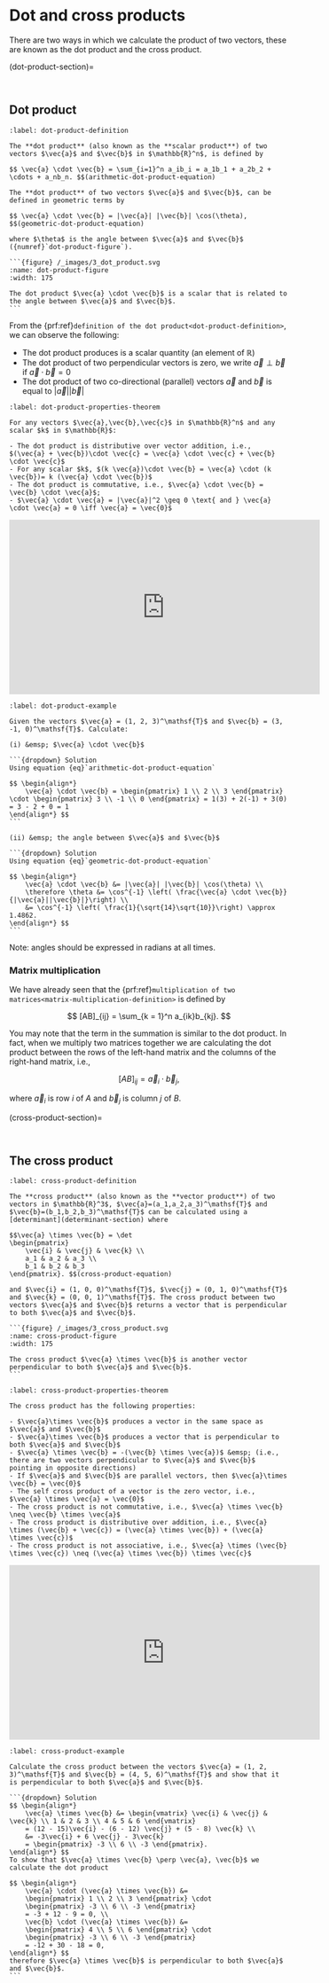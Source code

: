 # Dot and cross products

There are two ways in which we calculate the product of two vectors, these are known as the dot product and the cross product.

(dot-product-section)=

```{index} Vector ; dot product
```

```{index} Dot product
```

## Dot product

````{prf:definition} The dot product
:label: dot-product-definition

The **dot product** (also known as the **scalar product**) of two vectors $\vec{a}$ and $\vec{b}$ in $\mathbb{R}^n$, is defined by

$$ \vec{a} \cdot \vec{b} = \sum_{i=1}^n a_ib_i = a_1b_1 + a_2b_2 + \cdots + a_nb_n. $$(arithmetic-dot-product-equation)

The **dot product** of two vectors $\vec{a}$ and $\vec{b}$, can be defined in geometric terms by

$$ \vec{a} \cdot \vec{b} = |\vec{a}| |\vec{b}| \cos(\theta), $$(geometric-dot-product-equation)

where $\theta$ is the angle between $\vec{a}$ and $\vec{b}$ ({numref}`dot-product-figure`).

```{figure} /_images/3_dot_product.svg
:name: dot-product-figure
:width: 175

The dot product $\vec{a} \cdot \vec{b}$ is a scalar that is related to the angle between $\vec{a}$ and $\vec{b}$.
```
````

From the {prf:ref}`definition of the dot product<dot-product-definition>`, we can observe the following:

- The dot product produces is a scalar quantity (an element of $\mathbb{R}$)
- The dot product of two perpendicular vectors is zero, we write $\vec{a}\perp\vec{b}$ if $\vec{a}\cdot\vec{b}=0$
- The dot product of two co-directional (parallel) vectors $\vec{a}$ and $\vec{b}$ is equal to $|\vec{a}| |\vec{b}|$

```{prf:theorem} Properties of the dot product
:label: dot-product-properties-theorem

For any vectors $\vec{a},\vec{b},\vec{c}$ in $\mathbb{R}^n$ and any scalar $k$ in $\mathbb{R}$:

- The dot product is distributive over vector addition, i.e., $(\vec{a} + \vec{b})\cdot \vec{c} = \vec{a} \cdot \vec{c} + \vec{b} \cdot \vec{c}$
- For any scalar $k$, $(k \vec{a})\cdot \vec{b} = \vec{a} \cdot (k \vec{b})= k (\vec{a} \cdot \vec{b})$
- The dot product is commutative, i.e., $\vec{a} \cdot \vec{b} = \vec{b} \cdot \vec{a}$;
- $\vec{a} \cdot \vec{a} = |\vec{a}|^2 \geq 0 \text{ and } \vec{a} \cdot \vec{a} = 0 \iff \vec{a} = \vec{0}$
```

<iframe width="560" height="315" src="https://www.youtube.com/embed/y4h-vZfuNCM?si=w0nM__33kfansojn" title="YouTube video player" frameborder="0" allow="accelerometer; autoplay; clipboard-write; encrypted-media; gyroscope; picture-in-picture; web-share" allowfullscreen></iframe>

````{prf:example}
:label: dot-product-example

Given the vectors $\vec{a} = (1, 2, 3)^\mathsf{T}$ and $\vec{b} = (3, -1, 0)^\mathsf{T}$. Calculate:

(i) &emsp; $\vec{a} \cdot \vec{b}$

```{dropdown} Solution
Using equation {eq}`arithmetic-dot-product-equation`

$$ \begin{align*}
    \vec{a} \cdot \vec{b} = \begin{pmatrix} 1 \\ 2 \\ 3 \end{pmatrix} \cdot \begin{pmatrix} 3 \\ -1 \\ 0 \end{pmatrix} = 1(3) + 2(-1) + 3(0) = 3 - 2 + 0 = 1
\end{align*} $$
```

(ii) &emsp; the angle between $\vec{a}$ and $\vec{b}$

```{dropdown} Solution
Using equation {eq}`geometric-dot-product-equation`

$$ \begin{align*}
    \vec{a} \cdot \vec{b} &= |\vec{a}| |\vec{b}| \cos(\theta) \\
    \therefore \theta &= \cos^{-1} \left( \frac{\vec{a} \cdot \vec{b}}{|\vec{a}||\vec{b}|}\right) \\
    &= \cos^{-1} \left( \frac{1}{\sqrt{14}\sqrt{10}}\right) \approx 1.4862.
\end{align*} $$
```
````

Note: angles should be expressed in radians at all times.

### Matrix multiplication

We have already seen that the {prf:ref}`multiplication of two matrices<matrix-multiplication-definition>` is defined by

$$ [AB]_{ij} = \sum_{k = 1}^n a_{ik}b_{kj}. $$

You may note that the term in the summation is similar to the dot product. In fact, when we multiply two matrices together we are calculating the dot product between the rows of the left-hand matrix and the columns of the right-hand matrix, i.e., 

$$ [AB]_{ij} = \vec{a}_i \cdot \vec{b}_j, $$

where $\vec{a}_i$ is row $i$ of $A$ and $\vec{b}_j$ is column $j$ of $B$.


(cross-product-section)=

```{index} Vector ; cross product
```

```{index} Cross product
```

## The cross product

````{prf:definition} The cross product
:label: cross-product-definition

The **cross product** (also known as the **vector product**) of two vectors in $\mathbb{R}^3$, $\vec{a}=(a_1,a_2,a_3)^\mathsf{T}$ and $\vec{b}=(b_1,b_2,b_3)^\mathsf{T}$ can be calculated using a [determinant](determinant-section) where 

$$\vec{a} \times \vec{b} = \det 
\begin{pmatrix}
    \vec{i} & \vec{j} & \vec{k} \\
    a_1 & a_2 & a_3 \\
    b_1 & b_2 & b_3
\end{pmatrix}. $$(cross-product-equation)

and $\vec{i} = (1, 0, 0)^\mathsf{T}$, $\vec{j} = (0, 1, 0)^\mathsf{T}$ and $\vec{k} = (0, 0, 1)^\mathsf{T}$. The cross product between two vectors $\vec{a}$ and $\vec{b}$ returns a vector that is perpendicular to both $\vec{a}$ and $\vec{b}$.

```{figure} /_images/3_cross_product.svg
:name: cross-product-figure
:width: 175

The cross product $\vec{a} \times \vec{b}$ is another vector perpendicular to both $\vec{a}$ and $\vec{b}$.
```
````

```{prf:theorem} Properties of the cross product
:label: cross-product-properties-theorem

The cross product has the following properties:

- $\vec{a}\times \vec{b}$ produces a vector in the same space as $\vec{a}$ and $\vec{b}$
- $\vec{a}\times \vec{b}$ produces a vector that is perpendicular to both $\vec{a}$ and $\vec{b}$
- $\vec{a} \times \vec{b} = -(\vec{b} \times \vec{a})$ &emsp; (i.e., there are two vectors perpendicular to $\vec{a}$ and $\vec{b}$ pointing in opposite directions)
- If $\vec{a}$ and $\vec{b}$ are parallel vectors, then $\vec{a}\times \vec{b} = \vec{0}$
- The self cross product of a vector is the zero vector, i.e., $\vec{a} \times \vec{a} = \vec{0}$
- The cross product is not commutative, i.e., $\vec{a} \times \vec{b} \neq \vec{b} \times \vec{a}$
- The cross product is distributive over addition, i.e., $\vec{a} \times (\vec{b} + \vec{c}) = (\vec{a} \times \vec{b}) + (\vec{a} \times \vec{c})$
- The cross product is not associative, i.e., $\vec{a} \times (\vec{b} \times \vec{c}) \neq (\vec{a} \times \vec{b}) \times \vec{c}$
```




<iframe width="560" height="315" src="https://www.youtube.com/embed/Sceq8YZKDj0?si=cOXlV6HsV35kKKjY" title="YouTube video player" frameborder="0" allow="accelerometer; autoplay; clipboard-write; encrypted-media; gyroscope; picture-in-picture; web-share" allowfullscreen></iframe>

````{prf:example}
:label: cross-product-example

Calculate the cross product between the vectors $\vec{a} = (1, 2, 3)^\mathsf{T}$ and $\vec{b} = (4, 5, 6)^\mathsf{T}$ and show that it is perpendicular to both $\vec{a}$ and $\vec{b}$.

```{dropdown} Solution
$$ \begin{align*}
    \vec{a} \times \vec{b} &= \begin{vmatrix} \vec{i} & \vec{j} & \vec{k} \\ 1 & 2 & 3 \\ 4 & 5 & 6 \end{vmatrix}
    = (12 - 15)\vec{i} - (6 - 12) \vec{j} + (5 - 8) \vec{k} \\
    &= -3\vec{i} + 6 \vec{j} - 3\vec{k}
    = \begin{pmatrix} -3 \\ 6 \\ -3 \end{pmatrix}.
\end{align*} $$
To show that $\vec{a} \times \vec{b} \perp \vec{a}, \vec{b}$ we calculate the dot product

$$ \begin{align*}
    \vec{a} \cdot (\vec{a} \times \vec{b}) &= 
    \begin{pmatrix} 1 \\ 2 \\ 3 \end{pmatrix} \cdot
    \begin{pmatrix} -3 \\ 6 \\ -3 \end{pmatrix} 
    = -3 + 12 - 9 = 0, \\
    \vec{b} \cdot (\vec{a} \times \vec{b}) &=
    \begin{pmatrix} 4 \\ 5 \\ 6 \end{pmatrix} \cdot
    \begin{pmatrix} -3 \\ 6 \\ -3 \end{pmatrix}
    = -12 + 30 - 18 = 0,
\end{align*} $$
therefore $\vec{a} \times \vec{b}$ is perpendicular to both $\vec{a}$ and $\vec{b}$.
```
````

